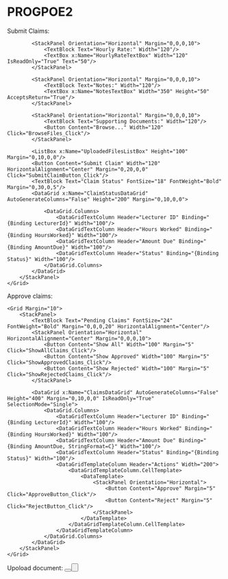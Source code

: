 # PROGPOE2
Submit Claims:
<Window x:Class="ProgPOE.SubmitClaim" 
        xmlns="http://schemas.microsoft.com/winfx/2006/xaml/presentation" 
        xmlns:x="http://schemas.microsoft.com/winfx/2006/xaml"
        xmlns:d="http://schemas.microsoft.com/expression/blend/2008" 
        xmlns:mc="http://schemas.openxmlformats.org/markup-compatibility/2006"
        xmlns:local="clr-namespace:ProgPOE" 
        mc:Ignorable="d" 
        Title="SubmitClaim" Height="450" Width="800"> 
    <Grid Margin="10"> 
        <StackPanel> 
            <TextBlock Text="Submit Claim" FontSize="24" FontWeight="Bold" Margin="0,0,0,20" HorizontalAlignment="Center"/> 
            <StackPanel Orientation="Horizontal" Margin="0,0,0,10"> 
                <TextBlock Text="Hours Worked:" Width="120"/> 
                <TextBox x:Name="HoursWorkedTextBox" Width="120"/> 
            </StackPanel> 

            <StackPanel Orientation="Horizontal" Margin="0,0,0,10"> 
                <TextBlock Text="Hourly Rate:" Width="120"/> 
                <TextBox x:Name="HourlyRateTextBox" Width="120" IsReadOnly="True" Text="50"/> 
            </StackPanel> 

            <StackPanel Orientation="Horizontal" Margin="0,0,0,10"> 
                <TextBlock Text="Notes:" Width="120"/> 
                <TextBox x:Name="NotesTextBox" Width="350" Height="50" AcceptsReturn="True"/> 
            </StackPanel> 

            <StackPanel Orientation="Horizontal" Margin="0,0,0,10"> 
                <TextBlock Text="Supporting Documents:" Width="120"/> 
                <Button Content="Browse..." Width="120" Click="BrowseFiles_Click"/> 
            </StackPanel> 

            <ListBox x:Name="UploadedFilesListBox" Height="100" Margin="0,10,0,0"/> 
            <Button Content="Submit Claim" Width="120" HorizontalAlignment="Center" Margin="0,20,0,0" Click="SubmitClaimButton_Click"/> 
            <TextBlock Text="Claim Status" FontSize="18" FontWeight="Bold" Margin="0,30,0,5"/> 
            <DataGrid x:Name="ClaimStatusDataGrid" AutoGenerateColumns="False" Height="200" Margin="0,10,0,0"> 

                <DataGrid.Columns> 
                    <DataGridTextColumn Header="Lecturer ID" Binding="{Binding LecturerId}" Width="100"/> 
                    <DataGridTextColumn Header="Hours Worked" Binding="{Binding HoursWorked}" Width="100"/> 
                    <DataGridTextColumn Header="Amount Due" Binding="{Binding AmountDue}" Width="100"/> 
                    <DataGridTextColumn Header="Status" Binding="{Binding Status}" Width="100"/> 
                </DataGrid.Columns> 
            </DataGrid> 
        </StackPanel> 
    </Grid> 
</Window> 

Approve claims:
<Window x:Class="ProgPOE.ApproveClaims" 
        xmlns="http://schemas.microsoft.com/winfx/2006/xaml/presentation" 
        xmlns:x="http://schemas.microsoft.com/winfx/2006/xaml" 
        xmlns:d="http://schemas.microsoft.com/expression/blend/2008" 
        xmlns:mc="http://schemas.openxmlformats.org/markup-compatibility/2006" 
        xmlns:local="clr-namespace:ProgPOE" 
        mc:Ignorable="d" 
        Title="Approve Claims" Height="600" Width="800"> 

    <Grid Margin="10"> 
        <StackPanel> 
            <TextBlock Text="Pending Claims" FontSize="24" FontWeight="Bold" Margin="0,0,0,20" HorizontalAlignment="Center"/> 
            <StackPanel Orientation="Horizontal" HorizontalAlignment="Center" Margin="0,0,0,10"> 
                <Button Content="Show All" Width="100" Margin="5" Click="ShowAllClaims_Click"/> 
                <Button Content="Show Approved" Width="100" Margin="5" Click="ShowApprovedClaims_Click"/> 
                <Button Content="Show Rejected" Width="100" Margin="5" Click="ShowRejectedClaims_Click"/> 
            </StackPanel> 

            <DataGrid x:Name="ClaimsDataGrid" AutoGenerateColumns="False" Height="400" Margin="0,10,0,0" IsReadOnly="True" SelectionMode="Single"> 
                <DataGrid.Columns> 
                    <DataGridTextColumn Header="Lecturer ID" Binding="{Binding LecturerId}" Width="100"/> 
                    <DataGridTextColumn Header="Hours Worked" Binding="{Binding HoursWorked}" Width="100"/> 
                    <DataGridTextColumn Header="Amount Due" Binding="{Binding AmountDue, StringFormat=C}" Width="100"/> 
                    <DataGridTextColumn Header="Status" Binding="{Binding Status}" Width="100"/> 
                    <DataGridTemplateColumn Header="Actions" Width="200"> 
                        <DataGridTemplateColumn.CellTemplate> 
                            <DataTemplate> 
                                <StackPanel Orientation="Horizontal"> 
                                    <Button Content="Approve" Margin="5" Click="ApproveButton_Click"/> 
                                    <Button Content="Reject" Margin="5" Click="RejectButton_Click"/> 
                                </StackPanel> 
                            </DataTemplate> 
                        </DataGridTemplateColumn.CellTemplate> 
                    </DataGridTemplateColumn> 
                </DataGrid.Columns> 
            </DataGrid> 
        </StackPanel> 
    </Grid> 
</Window> 

Upoload document:
<Window x:Class="ProgPOE.UploadDocuments" 
        xmlns="http://schemas.microsoft.com/winfx/2006/xaml/presentation" 
        xmlns:x="http://schemas.microsoft.com/winfx/2006/xaml" 
        xmlns:d="http://schemas.microsoft.com/expression/blend/2008" 
        xmlns:mc="http://schemas.openxmlformats.org/markup-compatibility/2006" 
        xmlns:local="clr-namespace:ProgPOE" 
        mc:Ignorable="d" 
        Title="UploadDocuments" Height="450" Width="800"> 
    <Grid Margin="10"> 
        <StackPanel> 
            <TextBlock Text="Upload Supporting Documents" FontSize="20" FontWeight="Bold" Margin="0,0,0,10"/> 
            <StackPanel Orientation="Horizontal" Margin="0,0,0,10"> 
                <TextBlock Text="Choose Files:" Width="120"/> 
                <Button Content="Browse..." Width="120" Click="BrowseFiles_Click"/> 
            </StackPanel> 
            <ListBox Name="UploadedFilesListBox" Height="150" Margin="0,10,0,0"/> 
            <Button Content="Upload" Width="120" HorizontalAlignment="Center" Click="UploadFiles_Click"/> 
        </StackPanel> 
    </Grid> 
</Window> 
